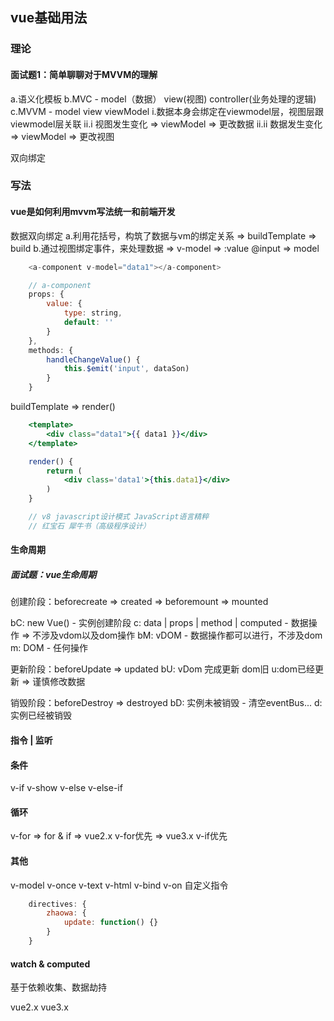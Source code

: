 ## vue基础用法
### 理论
#### 面试题1：简单聊聊对于MVVM的理解
a.语义化模板
b.MVC - model（数据） view(视图) controller(业务处理的逻辑)
c.MVVM - model view viewModel
    i.数据本身会绑定在viewmodel层，视图层跟viewmodel层关联
    ii.i 视图发生变化 => viewModel => 更改数据
    ii.ii 数据发生变化 => viewModel => 更改视图

双向绑定

### 写法
#### vue是如何利用mvvm写法统一和前端开发
数据双向绑定
a.利用花括号，构筑了数据与vm的绑定关系 => buildTemplate => build
b.通过视图绑定事件，来处理数据 => v-model => :value @input => model
```js
    <a-component v-model="data1"></a-component>

    // a-component
    props: {
        value: {
            type: string,
            default: ''
        }
    },
    methods: {
        handleChangeValue() {
            this.$emit('input', dataSon)
        }
    }
```
buildTemplate => render()
```jsx
    <template>
        <div class="data1">{{ data1 }}</div>
    </template>

    render() {
        return (
            <div class='data1'>{this.data1}</div>
        )
    }

    // v8 javascript设计模式 JavaScript语言精粹
    // 红宝石 犀牛书（高级程序设计）
```

#### 生命周期
##### 面试题：vue生命周期
创建阶段：beforecreate => created => beforemount => mounted

bC: new Vue() - 实例创建阶段
c: data | props | method | computed - 数据操作 => 不涉及vdom以及dom操作
bM: vDOM - 数据操作都可以进行，不涉及dom
m: DOM - 任何操作

更新阶段：beforeUpdate => updated
bU: vDom 完成更新 dom旧
u:dom已经更新 => 谨慎修改数据

销毁阶段：beforeDestroy => destroyed
bD: 实例未被销毁 - 清空eventBus...
d: 实例已经被销毁

#### 指令 | 监听
#### 条件
v-if v-show
v-else v-else-if

#### 循环
v-for
=> for & if
=> vue2.x v-for优先
=> vue3.x v-if优先

#### 其他
v-model v-once v-text v-html v-bind v-on
自定义指令
```js
    directives: {
        zhaowa: {
            update: function() {}
        }
    }
```

#### watch & computed
基于依赖收集、数据劫持

vue2.x
vue3.x
